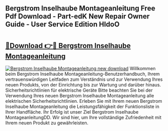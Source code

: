 ## Bergstrom Inselhaube Montageanleitung Free Pdf Download - Part-edK New Repair Owner Guide - User Service Edition HIdoO

# <h2><a href="http://df8al7.blite.top/?on=Bergstrom+Inselhaube+Montageanleitung">🔗Download 👉🔴 Bergstrom Inselhaube Montageanleitung</a></h2>

[![Bergstrom Inselhaube Montageanleitung new download](https://i.imgur.com/lujVjoI.png)](http://df8al7.blite.top/?on=Bergstrom+Inselhaube+Montageanleitung)
Willkommen beim Bergstrom Inselhaube Montageanleitung-Benutzerhandbuch, Ihrem vertrauenswürdigen Leitfaden zum Verständnis und zur Verwendung Ihres neuen Produkts, von der Einrichtung bis zur Wartung und darüber hinaus. Sicherheitsrichtlinien für elektrische Geräte Bitte beachten Sie bei der Verwendung Ihres neuen Bergstrom Inselhaube Montageanleitung alle elektrischen Sicherheitsrichtlinien. Erleben Sie mit Ihrem neuen Bergstrom Inselhaube Montageanleitung die Leistungsfähigkeit der Funktionsliste in Ihrer Handfläche. Ihr Erfolg ist unser Ziel Bergstrom Inselhaube MontageanleitungDD. Wir sind hier, um Ihre vollständige Zufriedenheit mit Ihrem neuen Produkt zu gewährleisten.
